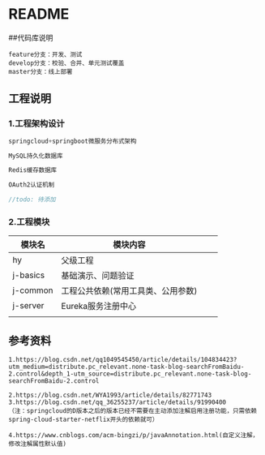# README


##代码库说明

```分支意义
feature分支：开发、测试
develop分支：校验、合并、单元测试覆盖
master分支：线上部署
```



## 工程说明

### 1.工程架构设计

```java
springcloud+springboot微服务分布式架构

MySQL持久化数据库

Redis缓存数据库

OAuth2认证机制

//todo: 待添加
```



### 2.工程模块

| 模块名   | 模块内容                           |      |      |
| -------- | ---------------------------------- | ---- | ---- |
| hy       | 父级工程                           |      |      |
| j-basics | 基础演示、问题验证                 |      |      |
| j-common | 工程公共依赖(常用工具类、公用参数) |      |      |
| j-server | Eureka服务注册中心                 |      |      |
|          |                                    |      |      |





## 参考资料

```微服务注册与发现
1.https://blog.csdn.net/qq1049545450/article/details/104834423?utm_medium=distribute.pc_relevant.none-task-blog-searchFromBaidu-2.control&depth_1-utm_source=distribute.pc_relevant.none-task-blog-searchFromBaidu-2.control

2.https://blog.csdn.net/WYA1993/article/details/82771743
3.https://blog.csdn.net/qq_36255237/article/details/91990400
（注：springcloud的D版本之后的版本已经不需要在主动添加注解启用注册功能，只需依赖spring-cloud-starter-netflix开头的依赖就可）

4.https://www.cnblogs.com/acm-bingzi/p/javaAnnotation.html(自定义注解，修改注解属性默认值)

```

